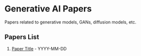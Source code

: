 # Generative AI Papers

Papers related to generative models, GANs, diffusion models, etc.

## Papers List
1. [Paper Title](link-to-summary) - YYYY-MM-DD 